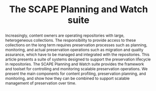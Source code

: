 ---
abstract: Increasingly, content owners are operating repositories with large, heterogeneous
  collections. The responsibility to provide access to these collections on the long
  term requires preservation processes such as planning, monitoring, and actual preservation
  operations such as migration and quality assurance, which have to be managed and
  integrated with the repositories. This article presents a suite of systems designed
  to support the preservation lifecycle in repositories. The SCAPE Planning and Watch
  suite provides the framework and toolset for controlling and monitoring scalable
  preservation operations. We present the main components for content profiling, preservation
  planning, and monitoring, and show how they can be combined to support scalable
  management of preservation over time.
creators:
- Michael Kraxner
- Markus Plangg
- Kresimir Duretec
- Christoph Becker
- Luís Faria
date: null
document_url: https://services.phaidra.univie.ac.at/api/object/o:378091/download
grand_parent: iPRES
institutions: []
keywords:
- digital preservation
- preservation planning
- preservation watch
- content profiling
- characterization
- scalability
- lisbon
landing_page_url: https://phaidra.univie.ac.at/o:378091
language: eng
layout: publication
license: CC BY-SA 2.0 AT
notes_url: null
parent: iPRES 2013
publication_type: paper
size: 484136
slides_url: null
source_name: iPRES
stream_url: null
title: The SCAPE Planning and Watch suite
year: 2013
---